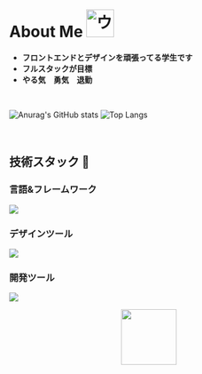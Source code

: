 <h1>
  About Me
  <img src="https://media.tenor.com/p58rSbDQZMoAAAAi/umamusumeprettyderby.gif" 
       alt="ウマ娘 Pretty Derby" 
       width="50" />
</h1>

- **フロントエンドとデザインを頑張ってる学生です**
- **フルスタックが目標**
- **やる気　勇気　退勤**

<br>

  <div>
    
  ![Anurag's GitHub stats](https://github-readme-stats.vercel.app/api?username=reonalddekapurio) ![Top Langs](https://github-readme-stats.vercel.app/api/top-langs/?username=reonalddekapurio&layout=compact)  
    
 
</div>

  <br>

<h2>
  技術スタック 💪
</h2>
<div>
  <h3>
    言語&フレームワーク 
  </h3>
  
  <p>
    <a href="https://skillicons.dev">
      <img src="https://skillicons.dev/icons?i=html,css,js,py,ts,nextjs,react,tailwind" />
    </a>
  </p>
  
  <h3>
    デザインツール
  </h3>
  
  <p>
    <a href="https://skillicons.dev">
      <img src="https://skillicons.dev/icons?i=figma,xd,ai,ps,pr" />
    </a>
  </p>
  
  <h3>
    開発ツール
  </h3>
  
  <p>
    <a href="https://skillicons.dev">
    </a>
    <img src="https://skillicons.dev/icons?i=docker,github,git" /> 
  </p>
</div>

<div align="center">
  <img src="https://media1.tenor.com/m/xDZDe_5KPLgAAAAC/gbc-girlsbandcry.gif" 
       width="100" 
</div>





 
